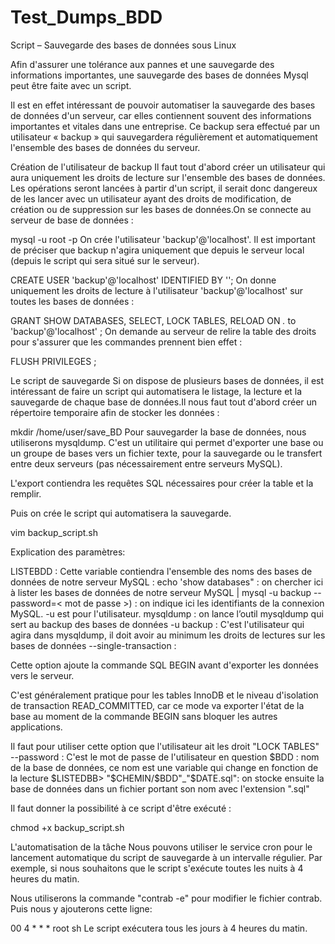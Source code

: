 # Test_Dumps_BDD

Script – Sauvegarde des bases de données sous Linux

Afin d'assurer une tolérance aux pannes et une sauvegarde des informations importantes, 
une sauvegarde des bases de données Mysql peut être faite avec un script.

Il est en effet intéressant de pouvoir automatiser la sauvegarde des bases de données d'un serveur, 
car elles contiennent souvent des informations importantes et vitales dans une entreprise. 
Ce backup sera effectué par un utilisateur « backup » qui sauvegardera régulièrement et 
automatiquement l'ensemble des bases de données du serveur.

Création de l'utilisateur de backup
Il faut tout d'abord créer un utilisateur qui aura uniquement les droits de lecture sur 
l'ensemble des bases de données. Les opérations seront lancées à partir d'un script, 
il serait donc dangereux de les lancer avec un utilisateur ayant des droits de modification, 
de création ou de suppression sur les bases de données.On se connecte au serveur de base de données :

mysql -u root -p
On crée l'utilisateur 'backup'@'localhost'. Il est important de préciser que backup n'agira uniquement que 
depuis le serveur local (depuis le script qui sera situé sur le serveur).

CREATE USER 'backup'@'localhost' IDENTIFIED BY '';
On donne uniquement les droits de lecture à l'utilisateur 'backup'@'localhost' sur toutes les bases de données :

GRANT SHOW DATABASES, SELECT, LOCK TABLES, RELOAD ON *.* to 'backup'@'localhost' ;
On demande au serveur de relire la table des droits pour s'assurer que les commandes prennent bien effet :

FLUSH PRIVILEGES ;

Le script de sauvegarde
Si on dispose de plusieurs bases de données, il est intéressant de faire un script qui automatisera le listage, la lecture et la sauvegarde de chaque base de données.Il nous faut tout d'abord créer un répertoire temporaire afin de stocker les données :

mkdir /home/user/save_BD
Pour sauvegarder la base de données, nous utiliserons mysqldump. C'est un utilitaire qui permet d'exporter une base ou un groupe de bases vers un fichier texte, pour la sauvegarde ou le transfert entre deux serveurs (pas nécessairement entre serveurs MySQL).

L'export contiendra les requêtes SQL nécessaires pour créer la table et la remplir.

Puis on crée le script qui automatisera la sauvegarde.

vim backup_script.sh

Explication des paramètres:

LISTEBDD : Cette variable contiendra l'ensemble des noms des bases de données de notre serveur MySQL :
echo 'show databases" : on chercher ici à lister les bases de données de notre serveur MySQL
| mysql -u backup --password=< mot de passe >) : on indique ici les identifiants de la connexion MySQL. -u est pour l'utilisateur.
mysqldump : on lance l’outil mysqldump qui sert au backup des bases de données
-u backup : C'est l'utilisateur qui agira dans mysqldump, il doit avoir au minimum les droits de lectures sur 
les bases de données --single-transaction : 

Cette option ajoute la commande SQL BEGIN avant d'exporter les données vers le serveur. 

C'est généralement pratique pour les tables InnoDB et le niveau d'isolation de transaction READ_COMMITTED, 
car ce mode va exporter l'état de la base au moment de la commande BEGIN sans bloquer les autres applications. 

Il faut pour utiliser cette option que l'utilisateur ait les droit "LOCK TABLES"
--password : C'est le mot de passe de l'utilisateur en question
$BDD : nom de la base de données, ce nom est une variable qui change en fonction de la lecture
$LISTEDBB> "$CHEMIN/$BDD"_"$DATE.sql": on stocke ensuite la base de données dans un fichier portant 
son nom avec l'extension ".sql"

Il faut donner la possibilité à ce script d'être exécuté :

chmod +x backup_script.sh

L'automatisation de la tâche
Nous pouvons utiliser le service cron pour le lancement automatique du script de sauvegarde à un intervalle 
régulier. Par exemple, si nous souhaitons que le script s'exécute toutes les nuits à 4 heures du matin. 

Nous utiliserons la commande "contrab -e" pour modifier le fichier contrab. Puis nous y ajouterons cette ligne:

00 4 * * * root sh
Le script exécutera tous les jours à 4 heures du matin.